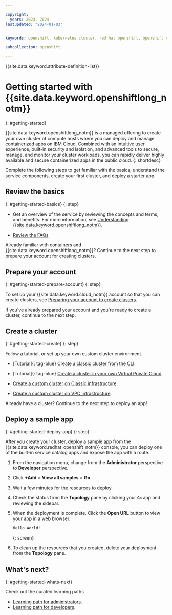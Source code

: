 ```yaml
---

copyright:
  years: 2023, 2024
lastupdated: "2024-01-03"


keywords: openshift, kubernetes cluster, red hat openshift, openshift container platform, red hat, create openshift cluster, vpc cluster, classic cluster, clusters

subcollection: openshift

---
```



{{site.data.keyword.attribute-definition-list}}



# Getting started with {{site.data.keyword.openshiftlong_notm}}
{: #getting-started}

{{site.data.keyword.openshiftlong_notm}} is a managed offering to create your own cluster of compute hosts where you can deploy and manage containerized apps on IBM Cloud. Combined with an intuitive user experience, built-in security and isolation, and advanced tools to secure, manage, and monitor your cluster workloads, you can rapidly deliver highly available and secure containerized apps in the public cloud.
{: shortdesc}

Complete the following steps to get familiar with the basics, understand the service components, create your first cluster, and deploy a starter app.

## Review the basics
{: #getting-started-basics}
{: step}

- Get an overview of the service by reviewing the concepts and terms, and benefits. For more information, see [Understanding {{site.data.keyword.openshiftlong_notm}}](/docs/openshift?topic=openshift-overview).

- [Review the FAQs](/docs/openshift?topic=openshift-faqs)

Already familiar with containers and {{site.data.keyword.openshiftlong_notm}}? Continue to the next step to prepare your account for creating clusters.

## Prepare your account
{: #getting-started-prepare-account}
{: step}

To set up your {{site.data.keyword.cloud_notm}} account so that you can create clusters, see [Preparing your account to create clusters](/docs/openshift?topic=openshift-clusters).

If you've already prepared your account and you're ready to create a cluster, continue to the next step.


## Create a cluster
{: #getting-started-create}
{: step}

Follow a tutorial, or set up your own custom cluster environment.



- [Tutorial]{: tag-blue} [Create a classic cluster from the CLI](/docs/openshift?topic=openshift-openshift_tutorial).

- [Tutorial]{: tag-blue} [Create a cluster in your own Virtual Private Cloud](/docs/openshift?topic=openshift-vpc_rh_tutorial).


- [Create a custom cluster on Classic infrastructure](/docs/openshift?topic=openshift-cluster-create-classic).

- [Create a custom cluster on VPC infrastructure](/docs/openshift?topic=openshift-cluster-create-vpc-gen2).


Already have a cluster? Continue to the next step to deploy an app!




## Deploy a sample app
{: #getting-started-deploy-app}
{: step}

After you create your cluster, deploy a sample app from the {{site.data.keyword.redhat_openshift_notm}} console, you can deploy one of the built-in service catalog apps and expose the app with a route.


1. From the navigation menu, change from the **Administrator** perspective to **Developer** perspective.
1. Click **+Add** > **View all samples** > **Go**.
1. Wait a few minutes for the resources to deploy. 
1. Check the status from the **Topology** pane by clicking your **`Go`** app and reviewing the sidebar.
1. When the deployment is complete. Click the **Open URL** button to view your app in a web browser.

    ```txt
    Hello World!
    ```
    {: screen}

1. To clean up the resources that you created, delete your deployment from the **Topology** pane.





## What's next?
{: #getting-started-whats-next}


Check out the curated learning paths
- [Learning path for administrators](/docs/containers?topic=containers-learning-path-admin).
- [Learning path for developers](/docs/containers?topic=containers-learning-path-dev).


